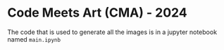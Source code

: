 # Code Meets Art (CMA) - 2024

The code that is used to generate all the images is in a jupyter notebook named `main.ipynb`
